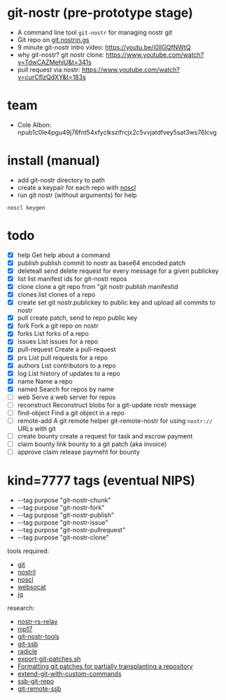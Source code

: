 # git-nostr (pre-prototype stage)
- A command line tool `git-nostr` for managing nostr git
- Git repo on [git.nostrin.gs][git-nostr]
- 9 minute git-nostr intro video: https://youtu.be/j0llGQfNWtQ
- why git-nostr? git nostr clone: https://www.youtube.com/watch?v=TdwCAZMehjU&t=341s
- pull request via nostr: https://www.youtube.com/watch?v=curCfIzQdXY&t=183s
# team
- Cole Albon: npub1c0le4pgu49j76fnt54xfyclkszlfrcjx2c5vvjatdfvey5sat3ws76lcvg

# install (manual)
- add git-nostr directory to path
- create a keypair for each repo with [noscl]
- run git nostr (without arguments) for help
```
noscl keygen
```

# todo
* [x] help          Get help about a command
* [x] publish       publish commit to nostr as base64 encoded patch
* [x] deleteall     send delete request for every message for a given publickey
* [x] list          list manifest ids for git-nostr repos
* [x] clone         clone a git repo from "git nostr publish manifestid
* [x] clones        list clones of a repo
* [x] create        set git nostr.publickey to public key and upload all commits to nostr
* [x] pull          create patch, send to repo public key
* [x] fork          Fork a git repo on nostr
* [x] forks         List forks of a repo
* [x] issues        List issues for a repo
* [x] pull-request  Create a pull-request
* [x] prs           List pull requests for a repo
* [x] authors       List contributors to a repo
* [x] log           List history of updates to a repo
* [x] name          Name a repo
* [x] named         Search for repos by name
* [ ] web           Serve a web server for repos
* [ ] reconstruct   Reconstruct blobs for a git-update nostr message
* [ ] find-object   Find a git object in a repo
* [ ] remote-add    A git remote helper git-remote-nostr for using `nostr://` URLs with git
* [ ] create bounty   create a request for task and escrow payment
* [ ] claim bounty    link bounty to a git patch (aka invoice)
* [ ] approve claim   release paymeht for bounty

# kind=7777 tags (eventual NIPS)
- --tag purpose "git-nostr-chunk"
- --tag purpose "git-nostr-fork"
- --tag purpose "git-nostr-publish"
- --tag purpose "git-nostr-issue"
- --tag purpose "git-nostr-pullrequest"
- --tag purpose "git-nostr-clone"

tools required:
- [git]
- [nostril]
- [noscl]
- [websocat]
- [jq]

research:
- [nostr-rs-relay][nostr-rs-relay]
- [nip17][nip17]
- [git-nostr-tools][git-nostr-tools]
- [git-ssb][git-ssb]
- [radicle][radicle]
- [export-git-patches.sh][export-git-patches.sh]
- [Formatting git patches for partially transplanting a repository][Formatting git patches for partially transplanting a repository]
- [extend-git-with-custom-commands][extend-git-with-custom-commands]
- [ssb-git-repo][ssb-git-repo]
- [git-remote-ssb][git-remote-ssb]

[nostr-rs-relay]: https://sr.ht/~gheartsfield/nostr-rs-relay/
[git-nostr]: http://git.nostrin.gs/?p=git-nostr.git
[jq]: https://stedolan.github.io/jq/
[websocat]: https://docs.rs/crate/websocat
[nostril]: https://github.com/jb55/nostril
[nostr-tools]: https://www.npmjs.com/package/nostr-tools
[git-nostr]: https://github.com/colealbon/git-nostr
[nostr]: https://github.com/nostr-protocol
[git]: https://git-scm.com/
[git-ssb]:
https://git.scuttlebot.io/%25n92DiQh7ietE%2BR%2BX%2FI403LQoyf2DtR3WQfCkDKlheQU%3D.sha256
[radicle]: https://radicle.xyz/
[git-remote-ssb]: https://git.scuttlebot.io/%25ZVTOK3GA2aewEDI2rPxJqKXEIv4OIUN2swMPE2FeJm8%3D.sha256
[ssb-git-repo]: https://git.scuttlebot.io/%25xChSOex77EjNh%2BoS8LPLdq%2B4nK1gylButbAgjS1IINs%3D.sha256
[export-git-patches.sh]: https://gist.github.com/michitux/f7fdb2c36e728887b411e9aecb8e52ff
[Formatting git patches for partially transplanting a repository]: https://spoiledcat.com/blog/formatting-git-patches-for-partially-transplanting-a-repository/
[extend-git-with-custom-commands]: https://coderwall.com/p/bt93ia/extend-git-with-custom-commands
[noscl]: https://github.com/fiatjaf/noscl
[nip17]: https://github.com/nip17/nips/blob/master/17.md
[git-nostr-tools]: http://git.jb55.com/git-nostr-tools/file/README.txt.html